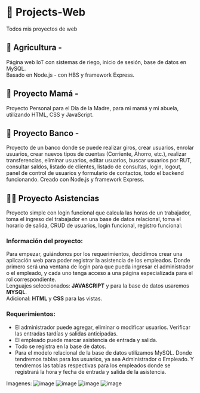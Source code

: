 # 🚀 Projects-Web
Todos mis proyectos de web

## 🌱 Agricultura - 
Página web IoT con sistemas de riego, inicio de sesión, base de datos en MySQL.  
Basado en Node.js - con HBS y framework Express.

## 💐 Proyecto Mamá - 
Proyecto Personal para el Día de la Madre, para mi mamá y mi abuela, utilizando HTML, CSS y JavaScript.

## 🏦 Proyecto Banco -
Proyecto de un banco donde se puede realizar giros, crear usuarios, enrolar usuarios, crear nuevos tipos de cuentas (Corriente, Ahorro, etc.), realizar transferencias, eliminar usuarios, editar usuarios, buscar usuarios por RUT, consultar saldos, listado de clientes, listado de consultas, login, logout, panel de control de usuarios y formulario de contactos, todo el backend funcionando. Creado con Node.js y framework Express.

## 🧑‍💼 Proyecto Asistencias
Proyecto simple con login funcional que calcula las horas de un trabajador, toma el ingreso del trabajador en una base de datos relacional, toma el horario de salida, CRUD de usuarios, login funcional, registro funcional:

### Información del proyecto:
Para empezar, guiándonos por los requerimientos, decidimos crear una aplicación web para poder registrar la asistencia de los empleados. Donde primero será una ventana de login para que pueda ingresar el administrador o el empleado, y cada uno tenga acceso a una página especializada para el rol correspondiente.  
Lenguajes seleccionados: **JAVASCRIPT** y para la base de datos usaremos **MYSQL**.  
Adicional: **HTML** y **CSS** para las vistas.

### Requerimientos:
- El administrador puede agregar, eliminar o modificar usuarios. Verificar las entradas tardías y salidas anticipadas.
- El empleado puede marcar asistencia de entrada y salida.
- Todo se registra en la base de datos.
- Para el modelo relacional de la base de datos utilizamos MySQL. Donde tendremos tablas para los usuarios, ya sea Administrador o Empleado. Y tendremos las tablas respectivas para los empleados donde se registrará la hora y fecha de entrada y salida de la asistencia.

Imagenes:
![image](https://github.com/user-attachments/assets/37b51a86-f00e-4f9d-9327-526b1f0911b0)
![image](https://github.com/user-attachments/assets/51b7903f-312a-48cb-83e3-b4e157493fe7)
![image](https://github.com/user-attachments/assets/c55a44cd-b764-4400-b029-de77a2cca43e)
![image](https://github.com/user-attachments/assets/f6f8ecd2-3998-4fcd-b4a8-d88a3a124adc)






